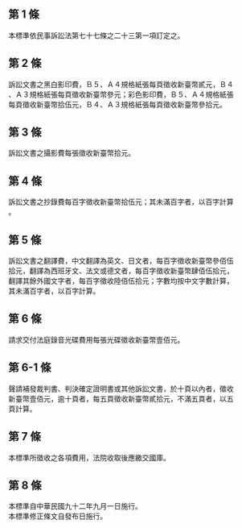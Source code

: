 第 1 條
-------
本標準依民事訴訟法第七十七條之二十三第一項訂定之。

第 2 條
-------
訴訟文書之黑白影印費，Ｂ５、Ａ４規格紙張每頁徵收新臺幣貳元，Ｂ４  
、Ａ３規格紙張每頁徵收新臺幣參元；彩色影印費，Ｂ５、Ａ４規格紙張  
每頁徵收新臺幣拾伍元，Ｂ４、Ａ３規格紙張每頁徵收新臺幣參拾元。

第 3 條
-------
訴訟文書之攝影費每張徵收新臺幣拾元。

第 4 條
-------
訴訟文書之抄錄費每百字徵收新臺幣拾伍元；其未滿百字者，以百字計算  
。

第 5 條
-------
訴訟文書之翻譯費，中文翻譯為英文、日文者，每百字徵收新臺幣參佰伍  
拾元，翻譯為西班牙文、法文或德文者，每百字徵收新臺幣肆佰伍拾元，  
翻譯其餘外國文字者，每百字徵收陸佰伍拾元；字數均按中文字數計算，  
其未滿百字者，以百字計算。

第 6 條
-------
請求交付法庭錄音光碟費用每張光碟徵收新臺幣壹佰元。

第 6-1 條
---------
聲請補發裁判書、判決確定證明書或其他訴訟文書，於十頁以內者，徵收  
新臺幣壹佰元，逾十頁者，每五頁徵收新臺幣貳拾元，不滿五頁者，以五  
頁計算。

第 7 條
-------
本標準所徵收之各項費用，法院收取後應繳交國庫。

第 8 條
-------
本標準自中華民國九十二年九月一日施行。     
本標準修正條文自發布日施行。

